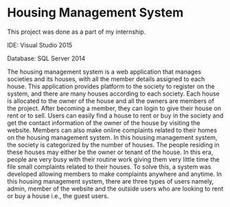 # Housing Management System

This project was done as a part of my internship.

IDE: Visual Studio 2015

Database: SQL Server 2014
 
The housing management system is a web application that manages societies and its houses, with all the member details assigned to each house. This application provides platform to the society to register on the system, and there are many houses according to each society. Each house is allocated to the owner of the house and all the owners are members of the project. After becoming a member, they can login to give their house on rent or to sell. Users can easily find a house to rent or buy in the society and get the contact information of the owner of the house by visiting the website. Members can also make online complaints related to their homes on the housing management system.
In this housing management system, the society is categorized by the number of houses. The people residing in these houses may either be the owner or tenant of the house. In this era, people are very busy with their routine work giving them very little time the file small complaints related to their houses. To solve this, a system was developed allowing members to make complaints anywhere and anytime.
In this housing management system, there are three types of users namely, admin, member of the website and the outside users who are looking to rent or buy a house i.e., the guest users.
